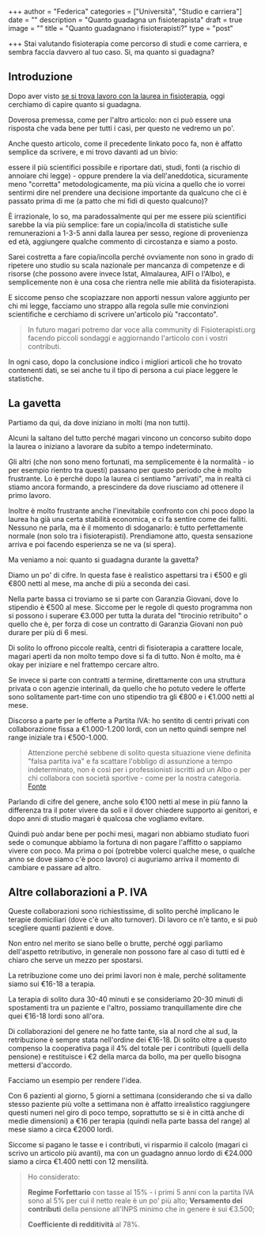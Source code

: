 +++
author = "Federica"
categories = ["Università", "Studio e carriera"]
date = ""
description = "Quanto guadagna un fisioterapista"
draft = true
image = ""
title = "Quanto guadagnano i fisioterapisti?"
type = "post"

+++
Stai valutando fisioterapia come percorso di studi e come carriera, e sembra faccia davvero al tuo caso. Si, ma quanto si guadagna?

## Introduzione

Dopo aver visto [se si trova lavoro con la laurea in fisioterapia](https://fisioterapisti.org/si-trova-lavoro-con-la-laurea-in-fisioterapia/ "Si trova lavoro con la laurea in fisioterapia?"), oggi cerchiamo di capire quanto si guadagna.

Doverosa premessa, come per l'altro articolo: non ci può essere una risposta che vada bene per tutti i casi, per questo ne vedremo un po'.

Anche questo articolo, come il precedente linkato poco fa, non è affatto semplice da scrivere, e mi trovo davanti ad un bivio:

essere il più scientifici possibile e riportare dati, studi, fonti (a rischio di annoiare chi legge) - oppure prendere la via dell'aneddotica, sicuramente meno "corretta" metodologicamente, ma più vicina a quello che io vorrei sentirmi dire nel prendere una decisione importante da qualcuno che ci è passato prima di me (a patto che mi fidi di questo qualcuno)?

È irrazionale, lo so, ma paradossalmente qui per me essere più scientifici sarebbe la via più semplice: fare un copia/incolla di statistiche sulle remunerazioni a 1-3-5 anni dalla laurea per sesso, regione di provenienza ed età, aggiungere qualche commento di circostanza e siamo a posto.

Sarei costretta a fare copia/incolla perché ovviamente non sono in grado di ripetere uno studio su scala nazionale per mancanza di competenze e di risorse (che possono avere invece Istat, Almalaurea, AIFI o l'Albo), e semplicemente non è una cosa che rientra nelle mie abilità da fisioterapista.

E siccome penso che scopiazzare non apporti nessun valore aggiunto per chi mi legge, facciamo uno strappo alla regola sulle mie convinzioni scientifiche e cerchiamo di scrivere un'articolo più "raccontato".

> In futuro magari potremo dar voce alla community di Fisioterapisti.org facendo piccoli sondaggi e aggiornando l'articolo con i vostri contributi.

In ogni caso, dopo la conclusione indico i migliori articoli che ho trovato contenenti dati, se sei anche tu il tipo di persona a cui piace leggere le statistiche.

## La gavetta

Partiamo da qui, da dove iniziano in molti (ma non tutti).

Alcuni la saltano del tutto perché magari vincono un concorso subito dopo la laurea o iniziano a lavorare da subito a tempo indeterminato.

Gli altri (che non sono meno fortunati, ma semplicemente è la normalità - io per esempio rientro tra questi) passano per questo periodo che è molto frustrante. Lo è perché dopo la laurea ci sentiamo "arrivati", ma in realtà ci stiamo ancora formando, a prescindere da dove riusciamo ad ottenere il primo lavoro.

Inoltre è molto frustrante anche l'inevitabile confronto con chi poco dopo la laurea ha già una certa stabilità economica, e ci fa sentire come dei falliti. Nessuno ne parla, ma è il momento di sdoganarlo: è tutto perfettamente normale (non solo tra i fisioterapisti). Prendiamone atto, questa sensazione arriva e poi facendo esperienza se ne va (si spera).

Ma veniamo a noi: quanto si guadagna durante la gavetta?

Diamo un po' di cifre. In questa fase è realistico aspettarsi tra i €500 e gli €800 netti al mese, ma anche di più a seconda dei casi.

Nella parte bassa ci troviamo se si parte con Garanzia Giovani, dove lo stipendio è €500 al mese. Siccome per le regole di questo programma non si possono i superare €3.000 per tutta la durata del "tirocinio retribuito" o quello che è, per forza di cose un contratto di Garanzia Giovani non può durare per più di 6 mesi.

Di solito lo offrono piccole realtà, centri di fisioterapia a carattere locale, magari aperti da non molto tempo dove si fa di tutto. Non è molto, ma è okay per iniziare e nel frattempo cercare altro.

Se invece si parte con contratti a termine, direttamente con una struttura privata o con agenzie interinali, da quello che ho potuto vedere le offerte sono solitamente part-time con uno stipendio tra gli €800 e i €1.000 netti al mese.

Discorso a parte per le offerte a Partita IVA: ho sentito di centri privati con collaborazione fissa a €1.000-1.200 lordi, con un netto quindi sempre nel range iniziale tra i €500-1.000.

> Attenzione perché sebbene di solito questa situazione viene definita "falsa partita iva" e fa scattare l'obbligo di assunzione a tempo indeterminato, non è così per i professionisti iscritti ad un Albo o per chi collabora con società sportive - come per la nostra categoria. [Fonte](https://www.fiscozen.it/guide/partita-iva-unico-committente/#Partita_IVA_con_committente_unico_i_casi_di_esclusione " Partita IVA unico committente: cosa dice la normativa?")

Parlando di cifre del genere, anche solo €100 netti al mese in più fanno la differenza tra il poter vivere da soli e il dover chiedere supporto ai genitori, e dopo anni di studio magari è qualcosa che vogliamo evitare.

Quindi può andar bene per pochi mesi, magari non abbiamo studiato fuori sede o comunque abbiamo la fortuna di non pagare l'affitto o sappiamo vivere con poco. Ma prima o poi (potrebbe volerci qualche mese, o qualche anno se dove siamo c'è poco lavoro) ci auguriamo arriva il momento di cambiare e passare ad altro.

## Altre collaborazioni a P. IVA

Queste collaborazioni sono richiestissime, di solito perché implicano le terapie domiciliari (dove c'è un alto turnover). Di lavoro ce n'è tanto, e si può scegliere quanti pazienti e dove. 

Non entro nel merito se siano belle o brutte, perché oggi parliamo dell'aspetto retributivo, in generale non possono fare al caso di tutti ed è chiaro che serve un mezzo per spostarsi.

La retribuzione come uno dei primi lavori non è male, perché solitamente siamo sui €16-18 a terapia.

La terapia di solito dura 30-40 minuti e se consideriamo 20-30 minuti di spostamenti tra un paziente e l'altro, possiamo tranquillamente dire che quei €16-18 lordi sono all'ora.

Di collaborazioni del genere ne ho fatte tante, sia al nord che al sud, la retribuzione è sempre stata nell'ordine dei €16-18. Di solito oltre a questo compenso la cooperativa paga il 4% del totale per i contributi (quelli della pensione) e restituisce i €2 della marca da bollo, ma per quello bisogna mettersi d'accordo.

Facciamo un esempio per rendere l'idea. 

Con 6 pazienti al giorno, 5 giorni a settimana (considerando che si va dallo stesso paziente più volte a settimana non è affatto irrealistico raggiungere questi numeri nel giro di poco tempo, soprattutto se si è in città anche di medie dimensioni) a €16 per terapia (quindi nella parte bassa del range) al mese siamo a circa €2000 lordi.

Siccome si pagano le tasse e i contributi, vi risparmio il calcolo (magari ci scrivo un articolo più avanti), ma con un guadagno annuo lordo di €24.000 siamo a circa €1.400 netti con 12 mensilità.

> Ho considerato: 
>
> **Regime Forfettario** con tasse al 15% - i primi 5 anni con la partita IVA sono al 5% per cui il netto reale è un po' più alto; **Versamento dei contributi** della pensione all'INPS minimo che in genere è sui €3.500;
>
> **Coefficiente di redditività** al 78%.